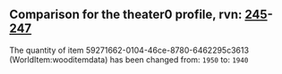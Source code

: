 ## Comparison for the theater0 profile, rvn: [245](https://github.com/PRO100KatYT/FortniteProfileRevisions/tree/main/profiles/theater0/245%20theater0.json)-[247](https://github.com/PRO100KatYT/FortniteProfileRevisions/tree/main/profiles/theater0/247%20theater0.json)

The quantity of item 59271662-0104-46ce-8780-6462295c3613 (WorldItem:wooditemdata) has been changed from: `1950` to: `1940`
<br><br>
